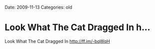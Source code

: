 Date: 2009-11-13
Categories: old

# Look What The Cat Dragged In h...

Look What The Cat Dragged In <a href="http://ff.im/-bqWqH" rel="nofollow">http://ff.im/-bqWqH</a>
